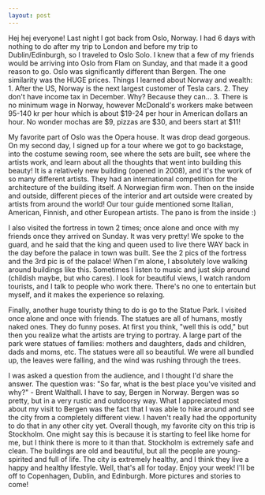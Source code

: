 ```yaml
---
layout: post
---
```


Hej hej everyone! Last night I got back from Oslo, Norway. I had 6 days with nothing to do 
after my trip to London and before my trip to Dublin/Edinburgh, so I traveled to Oslo Solo. 
I knew that a few of my friends would be arriving into Oslo from Flam on Sunday, and that 
made it a good reason to go. Oslo was significantly different than Bergen. The one similarity 
was the HUGE prices. Things I learned about Norway and wealth: 1. After the US, Norway is the next 
largest customer of Tesla cars. 2. They don't have income tax in December. Why? Because they can...
3. There is no minimum wage in Norway, however McDonald's workers make between 95-140 kr per hour
which is about $19-24 per hour in American dollars an hour. No wonder mochas are $9, pizzas are $30, and
beers start at $11! 

My favorite part of Oslo was the Opera house. It was drop dead gorgeous. On my second day, I 
signed up for a tour where we got to go backstage, into the costume sewing room, see where the sets are
built, see where the artists work, and learn about all the thoughts that went into building this 
beauty! It is a relatively new building (opened in 2008), and it's the work of so many different artists.
They had an international competition for the architecture of the building itself. A Norwegian firm won.
Then on the inside and outside, different pieces of the interior and art outside were created by 
artists from around the world! Our tour guide mentioned some Italian, American, Finnish, and other European artists.
The pano is from the inside :)

I also visited the fortress in town 2 times; once alone and once with my friends once they arrived
on Sunday. It was very pretty! We spoke to the guard, and he said that the king and queen used to live there WAY 
back in the day before the palace in town was built. See the 2 pics of the fortress and the 3rd pic 
is of the palace! When I'm alone, I absolutely love walking around buildings like this. Sometimes 
I listen to music and just skip around (childish maybe, but who cares). I look for beautiful views, 
I watch random tourists, and I talk to people who work there. There's no one to entertain but myself, and 
it makes the experience so relaxing. 

Finally, another huge touristy thing to do is go to the Statue Park. I visited once alone and once 
with friends. The statues are all of humans, mostly naked ones. They do funny poses. At first you think, 
"well this is odd," but then you realize what the artists are trying to portray. A large part of the 
park were statues of families: mothers and daughters, dads and children, dads and moms, etc. 
The statues were all so beautiful. We were all bundled up, the leaves were falling, and the wind was rushing 
through the trees. 

I was asked a question from the audience, and I thought I'd share the answer. The question was: 
"So far, what is the best place you've visited and why?" - Brent Walthall. I have to say, Bergen in Norway.
Bergen was so pretty, but in a very rustic and outdoorsy way. What I appreciated most about my visit to 
Bergen was the fact that I was able to hike around and see the city from a completely different view. 
I haven't really had the opportunity to do that in any other city yet. Overall though, my favorite city 
on this trip is Stockholm. One might say this is because it is starting to feel like home for me, 
but I think there is more to it than that. Stockholm is extremely safe and clean. The buildings are old and beautiful, 
but all the people are young-spirited and full of life. The city is extremely healthy, and I think 
they live a happy and healthy lifestyle. Well, that's all for today. Enjoy your week! I'll be off 
to Copenhagen, Dublin, and Edinburgh. More pictures and stories to come!